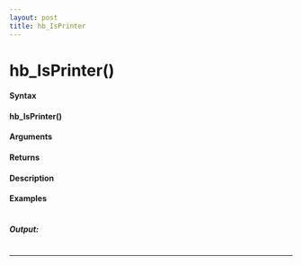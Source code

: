 ```yaml
---
layout: post
title: hb_IsPrinter
---
```


# hb_IsPrinter()


#### Syntax

#### hb_IsPrinter()

#### Arguments

#### Returns

#### Description

#### Examples

```

```

##### Output:

```

```

---